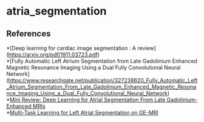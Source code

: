 # atria_segmentation


## References<br>
*[Deep learning for cardiac image segmentation : A review] (https://arxiv.org/pdf/1911.03723.pdf)<br>
*[Fully Automatic Left Atrium Segmentation from Late Gadolinium Enhanced Magnetic Resonance Imaging Using a Dual Fully Convolutional Neural Network] <br>(https://www.researchgate.net/publication/327238620_Fully_Automatic_Left_Atrium_Segmentation_From_Late_Gadolinium_Enhanced_Magnetic_Resonance_Imaging_Using_a_Dual_Fully_Convolutional_Neural_Network)<br>
*[Mini Review: Deep Learning for Atrial Segmentation From Late Gadolinium-Enhanced MRIs](https://www.frontiersin.org/articles/10.3389/fcvm.2020.00086/full)<br>
*[Multi-Task Learning for  Left Atrial Segmentation on GE-MRI](https://arxiv.org/pdf/1810.13205.pdf)<br>
<br>